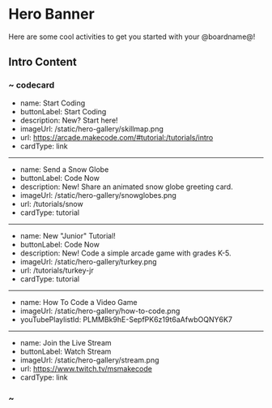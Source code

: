 # Hero Banner

Here are some cool activities to get you started with your @boardname@!

## Intro Content

### ~ codecard
* name: Start Coding
* buttonLabel: Start Coding
* description: New? Start here!
* imageUrl: /static/hero-gallery/skillmap.png
* url: https://arcade.makecode.com/#tutorial:/tutorials/intro
* cardType: link
---
* name: Send a Snow Globe
* buttonLabel: Code Now
* description: New! Share an animated snow globe greeting card.
* imageUrl: /static/hero-gallery/snowglobes.png
* url: /tutorials/snow
* cardType: tutorial
---
* name: New "Junior" Tutorial!
* buttonLabel: Code Now
* description: New! Code a simple arcade game with grades K-5.
* imageUrl: /static/hero-gallery/turkey.png
* url: /tutorials/turkey-jr
* cardType: tutorial
---
* name: How To Code a Video Game
* imageUrl: /static/hero-gallery/how-to-code.png
* youTubePlaylistId: PLMMBk9hE-SepfPK6z19t6aAfwbOQNY6K7
---
* name: Join the Live Stream
* buttonLabel: Watch Stream
* imageUrl: /static/hero-gallery/stream.png
* url: https://www.twitch.tv/msmakecode
* cardType: link

### ~
